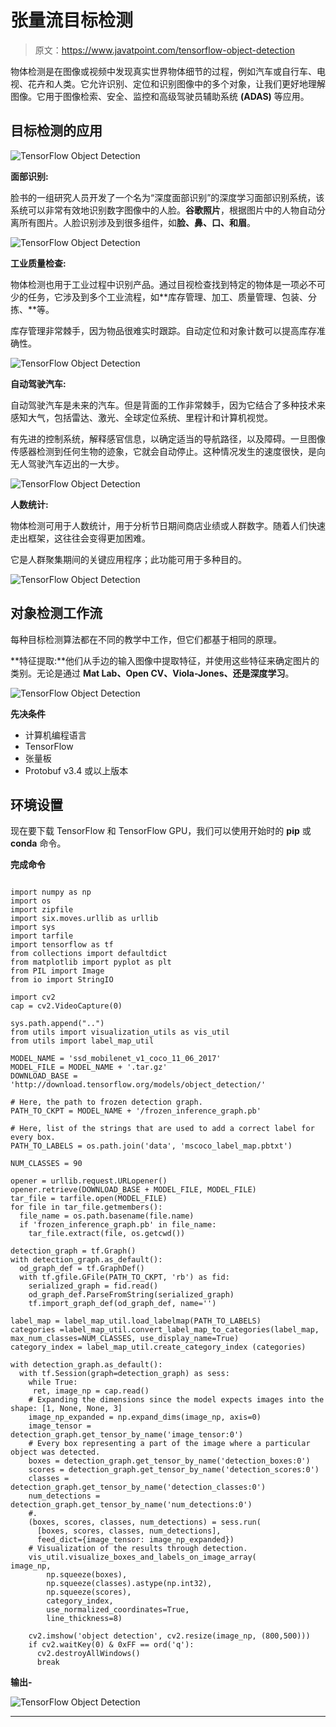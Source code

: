 # 张量流目标检测

> 原文：<https://www.javatpoint.com/tensorflow-object-detection>

物体检测是在图像或视频中发现真实世界物体细节的过程，例如汽车或自行车、电视、花卉和人类。它允许识别、定位和识别图像中的多个对象，让我们更好地理解图像。它用于图像检索、安全、监控和高级驾驶员辅助系统 **(ADAS)** 等应用。

## 目标检测的应用

![TensorFlow Object Detection](img/1ad160072711f2934abc5326650c864b.png)

**面部识别:**

脸书的一组研究人员开发了一个名为“深度面部识别”的深度学习面部识别系统，该系统可以非常有效地识别数字图像中的人脸。**谷歌照片**，根据图片中的人物自动分离所有图片。人脸识别涉及到很多组件，如**脸、鼻、口、**和**眉**。

![TensorFlow Object Detection](img/b799aa2e3c8e6c33c3db7e61912574cb.png)

**工业质量检查:**

物体检测也用于工业过程中识别产品。通过目视检查找到特定的物体是一项必不可少的任务，它涉及到多个工业流程，如**库存管理、加工、质量管理、包装、分拣、**等。

库存管理非常棘手，因为物品很难实时跟踪。自动定位和对象计数可以提高库存准确性。

![TensorFlow Object Detection](img/28bdb07d88a8c63a77835a555340d5e6.png)

**自动驾驶汽车:**

自动驾驶汽车是未来的汽车。但是背面的工作非常棘手，因为它结合了多种技术来感知大气，包括雷达、激光、全球定位系统、里程计和计算机视觉。

有先进的控制系统，解释感官信息，以确定适当的导航路径，以及障碍。一旦图像传感器检测到任何生物的迹象，它就会自动停止。这种情况发生的速度很快，是向无人驾驶汽车迈出的一大步。

![TensorFlow Object Detection](img/bbba1bad04a7bae8a4245d58bbc02027.png)

**人数统计:**

物体检测可用于人数统计，用于分析节日期间商店业绩或人群数字。随着人们快速走出框架，这往往会变得更加困难。

它是人群聚集期间的关键应用程序；此功能可用于多种目的。

![TensorFlow Object Detection](img/c4070732a87e4316eec24ee77d4d619c.png)

## 对象检测工作流

每种目标检测算法都在不同的教学中工作，但它们都基于相同的原理。

**特征提取:**他们从手边的输入图像中提取特征，并使用这些特征来确定图片的类别。无论是通过 **Mat Lab、Open CV、Viola-Jones、**还是**深度学习**。

![TensorFlow Object Detection](img/b160987b2ea1ba357b4bd6d8888a5ad7.png)

**先决条件**

*   计算机编程语言
*   TensorFlow
*   张量板
*   Protobuf v3.4 或以上版本

## 环境设置

现在要下载 TensorFlow 和 TensorFlow GPU，我们可以使用开始时的 **pip** 或 **conda** 命令。

**完成命令**

```

import numpy as np
import os
import zipfile
import six.moves.urllib as urllib
import sys
import tarfile
import tensorflow as tf
from collections import defaultdict
from matplotlib import pyplot as plt
from PIL import Image
from io import StringIO

import cv2
cap = cv2.VideoCapture(0)

sys.path.append("..")
from utils import visualization_utils as vis_util
from utils import label_map_util

MODEL_NAME = 'ssd_mobilenet_v1_coco_11_06_2017'
MODEL_FILE = MODEL_NAME + '.tar.gz'
DOWNLOAD_BASE = 'http://download.tensorflow.org/models/object_detection/'

# Here, the path to frozen detection graph. 
PATH_TO_CKPT = MODEL_NAME + '/frozen_inference_graph.pb'

# Here, list of the strings that are used to add a correct label for every box.
PATH_TO_LABELS = os.path.join('data', 'mscoco_label_map.pbtxt')

NUM_CLASSES = 90

opener = urllib.request.URLopener()
opener.retrieve(DOWNLOAD_BASE + MODEL_FILE, MODEL_FILE)
tar_file = tarfile.open(MODEL_FILE)
for file in tar_file.getmembers():
  file_name = os.path.basename(file.name)
  if 'frozen_inference_graph.pb' in file_name:
    tar_file.extract(file, os.getcwd())

detection_graph = tf.Graph()
with detection_graph.as_default():
  od_graph_def = tf.GraphDef()
  with tf.gfile.GFile(PATH_TO_CKPT, 'rb') as fid:
    serialized_graph = fid.read()
    od_graph_def.ParseFromString(serialized_graph)
    tf.import_graph_def(od_graph_def, name='')

label_map = label_map_util.load_labelmap(PATH_TO_LABELS)
categories =label_map_util.convert_label_map_to_categories(label_map, max_num_classes=NUM_CLASSES, use_display_name=True)
category_index = label_map_util.create_category_index (categories)

with detection_graph.as_default():
  with tf.Session(graph=detection_graph) as sess:
    while True:
     ret, image_np = cap.read()
    # Expanding the dimensions since the model expects images into the shape: [1, None, None, 3]
    image_np_expanded = np.expand_dims(image_np, axis=0)
    image_tensor = detection_graph.get_tensor_by_name('image_tensor:0')
    # Every box representing a part of the image where a particular object was detected.
    boxes = detection_graph.get_tensor_by_name('detection_boxes:0')
    scores = detection_graph.get_tensor_by_name('detection_scores:0')
    classes = detection_graph.get_tensor_by_name('detection_classes:0')
    num_detections = detection_graph.get_tensor_by_name('num_detections:0')
    #.
    (boxes, scores, classes, num_detections) = sess.run(
      [boxes, scores, classes, num_detections],
      feed_dict={image_tensor: image_np_expanded})
    # Visualization of the results through detection.
    vis_util.visualize_boxes_and_labels_on_image_array(
image_np,
        np.squeeze(boxes),
        np.squeeze(classes).astype(np.int32),
        np.squeeze(scores),
        category_index,
        use_normalized_coordinates=True,
        line_thickness=8)

    cv2.imshow('object detection', cv2.resize(image_np, (800,500))) 
    if cv2.waitKey(0) & 0xFF == ord('q'):
      cv2.destroyAllWindows()
      break

```

**输出-**

![TensorFlow Object Detection](img/c3cde9ec053286376311c4de2f52fe2d.png)

* * *